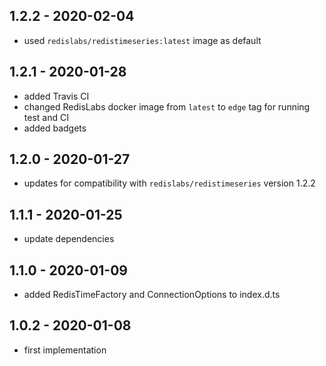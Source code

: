 ## 1.2.2 - 2020-02-04

- used `redislabs/redistimeseries:latest` image as default

## 1.2.1 - 2020-01-28

- added Travis CI
- changed RedisLabs docker image from `latest` to `edge` tag for running test and CI
- added badgets

## 1.2.0 - 2020-01-27

- updates for compatibility with `redislabs/redistimeseries` version 1.2.2

## 1.1.1 - 2020-01-25

- update dependencies

## 1.1.0 - 2020-01-09

- added RedisTimeFactory and ConnectionOptions to index.d.ts

## 1.0.2 - 2020-01-08

- first implementation
